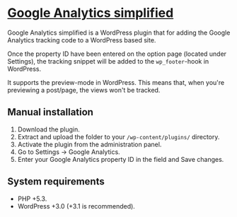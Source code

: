 # [Google Analytics simplified](https://github.com/raatiniemi/google-analytics-simplified/)

Google Analytics simplified is a WordPress plugin that for adding the Google Analytics tracking code to a WordPress based site.

Once the property ID have been entered on the option page (located under Settings), the tracking snippet will be added to the `wp_footer`-hook in WordPress.

It supports the preview-mode in WordPress. This means that, when you're previewing a post/page, the views won't be tracked.

## Manual installation

1. Download the plugin.
1. Extract and upload the folder to your `/wp-content/plugins/` directory.
1. Activate the plugin from the administration panel.
1. Go to Settings -> Google Analytics.
1. Enter your Google Analytics property ID in the field and Save changes.

## System requirements

* PHP +5.3.
* WordPress +3.0 (+3.1 is recommended).